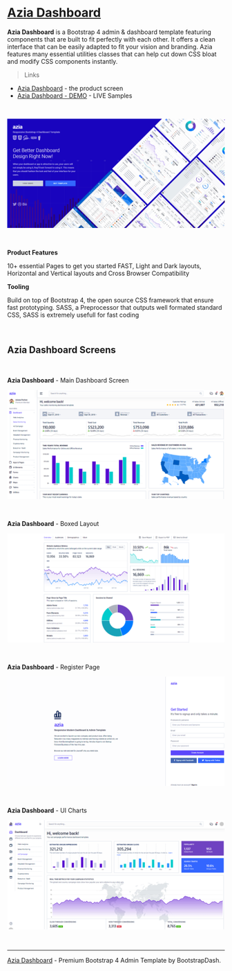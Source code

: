 # [Azia Dashboard](https://appseed.us/admin-dashboards/django-dashboard-azia-pro)

**Azia Dashboard** is a Bootstrap 4 admin & dashboard template featuring components that are built to fit perfectly with each other. It offers a clean interface that can be easily adapted to fit your vision and branding. Azia features many essential utilities classes that can help cut down CSS bloat and modify CSS components instantly.

> Links

- [Azia Dashboard](https://www.bootstrapdash.com/product/azia-admin/) - the product screen
- [Azia Dashboard - DEMO](https://www.bootstrapdash.com/demo/azia/v1.0.0/template/dashboard-one.html) - LIVE Samples

<br />

![Azia Dashboard - Premium Bootstrap 4 Admin Template, animated presentation.](https://raw.githubusercontent.com/admin-dashboards/azia-dashboard-pro/main/media/azia-dashboard-pro-intro.gif)

<br />

**Product Features**

10+ essential Pages to get you started FAST, Light and Dark layouts, Horizontal and Vertical layouts and Cross Browser Compatibility

**Tooling**

Build on top of Bootstrap 4, the open source CSS framework that ensure fast prototyping. SASS, a Preprocessor that outputs well formated standard CSS, SASS is extremely usefull for fast coding

<br />

## Azia Dashboard Screens

<br />

**Azia Dashboard** - Main Dashboard Screen

![Azia Dashboard - Main Dashboard Screen.](https://raw.githubusercontent.com/admin-dashboards/azia-dashboard-pro/main/media/azia-dashboard-pro-screen.png)

<br />

**Azia Dashboard** - Boxed Layout

![Azia Dashboard - Boxed Layout.](https://raw.githubusercontent.com/admin-dashboards/azia-dashboard-pro/main/media/azia-dashboard-pro-screen-boxed.png)

<br />

**Azia Dashboard** - Register Page

![Azia Dashboard - Register Page.](https://raw.githubusercontent.com/admin-dashboards/azia-dashboard-pro/main/media/azia-dashboard-pro-screen-register.png)

<br />

**Azia Dashboard** - UI Charts

![Azia Dashboard - UI Charts Page.](https://raw.githubusercontent.com/admin-dashboards/azia-dashboard-pro/main/media/azia-dashboard-pro-screen-charts.png)

<br />

---
[Azia Dashboard](https://appseed.us/admin-dashboards/django-dashboard-azia-pro) - Premium Bootstrap 4 Admin Template by BootstrapDash.
